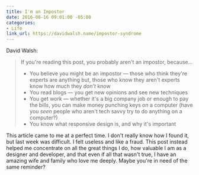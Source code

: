 ```yaml
---
title: I'm an Impostor
date: 2016-08-16 09:01:00 -05:00
categories:
- Life
link_url: https://davidwalsh.name/impostor-syndrome
---
```


David Walsh:

> If you're reading this post, you probably aren't an impostor, because...
>
> - You believe you might be an impostor — those who think they're experts are anything but, those who know they aren't experts know how much they *don’t* know
> - You read blogs — you get new opinions and see new techniques
> - You get work — whether it's a big company job or enough to pay the bills, you can make money punching keys on a computer (have you *seen* people who aren't tech savvy try to do anything on a computer?)
> - You know what responsive design is, and why it's important

This article came to me at a perfect time. I don't really know how I found it, but last week was difficult. I felt useless and like a fraud. This post instead helped me concentrate on all the great things I do, how valuable I am as a designer and developer, and that even if all that wasn't true, I have an amazing wife and family who love me deeply. Maybe you're in need of the same reminder?

